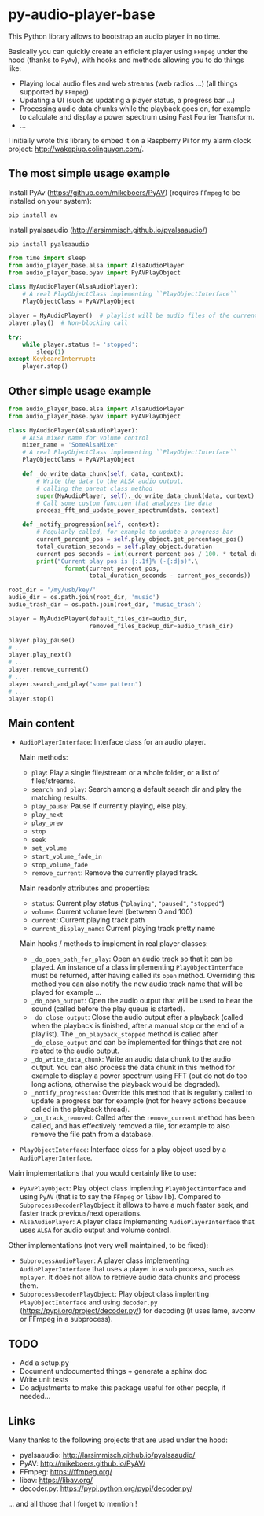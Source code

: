 # py-audio-player-base

This Python library allows to bootstrap an audio player in no time.

Basically you can quickly create an efficient player using `FFmpeg` under the hood
(thanks to `PyAv`), with hooks and methods allowing you to do things like:

- Playing local audio files and web streams (web radios ...) (all things supported by `FFmpeg`)
- Updating a UI (such as updating a player status, a progress bar ...)
- Processing audio data chunks while the playback goes on, for example to calculate and display a power spectrum using Fast Fourier Transform.
- ...

I initially wrote this library to embed it on a Raspberry Pi for my alarm clock project: http://wakepiup.colinguyon.com/.

## The most simple usage example

Install PyAv (https://github.com/mikeboers/PyAV) (requires `FFmpeg` to be installed on your system):

```
pip install av
```

Install pyalsaaudio (http://larsimmisch.github.io/pyalsaaudio/)

```
pip install pyalsaaudio
```

```python
from time import sleep
from audio_player_base.alsa import AlsaAudioPlayer
from audio_player_base.pyav import PyAVPlayObject

class MyAudioPlayer(AlsaAudioPlayer):
    # A real PlayObjectClass implementing ``PlayObjectInterface``
    PlayObjectClass = PyAVPlayObject

player = MyAudioPlayer()  # playlist will be audio files of the current dir
player.play()  # Non-blocking call

try:
    while player.status != 'stopped':
        sleep(1)
except KeyboardInterrupt:
    player.stop()
```

## Other simple usage example

```python
from audio_player_base.alsa import AlsaAudioPlayer
from audio_player_base.pyav import PyAVPlayObject

class MyAudioPlayer(AlsaAudioPlayer):
    # ALSA mixer name for volume control
    mixer_name = 'SomeAlsaMixer'
    # A real PlayObjectClass implementing ``PlayObjectInterface``
    PlayObjectClass = PyAVPlayObject

    def _do_write_data_chunk(self, data, context):
        # Write the data to the ALSA audio output,
        # calling the parent class method
        super(MyAudioPlayer, self)._do_write_data_chunk(data, context)
        # Call some custom function that analyzes the data
        process_fft_and_update_power_spectrum(data, context)

    def _notify_progression(self, context):
        # Regularly called, for example to update a progress bar
        current_percent_pos = self.play_object.get_percentage_pos()
        total_duration_seconds = self.play_object.duration
        current_pos_seconds = int(current_percent_pos / 100. * total_duration_seconds)
        print("Current play pos is {:.1f}% (-{:d}s)".\
                format(current_percent_pos,
                       total_duration_seconds - current_pos_seconds))

root_dir = '/my/usb/key/'
audio_dir = os.path.join(root_dir, 'music')
audio_trash_dir = os.path.join(root_dir, 'music_trash')

player = MyAudioPlayer(default_files_dir=audio_dir,
                       removed_files_backup_dir=audio_trash_dir)

player.play_pause()
# ...
player.play_next()
# ...
player.remove_current()
# ...
player.search_and_play("some pattern")
# ...
player.stop()
```

## Main content

- ``AudioPlayerInterface``: Interface class for an audio player.

    Main methods:

    - ``play``: Play a single file/stream or a whole folder, or a list of files/streams.
    - ``search_and_play``: Search among a default search dir and play the matching results.
    - ``play_pause``: Pause if currently playing, else play.
    - ``play_next``
    - ``play_prev``
    - ``stop``
    - ``seek``
    - ``set_volume``
    - ``start_volume_fade_in``
    - ``stop_volume_fade``
    - ``remove_current``: Remove the currently played track.

    Main readonly attributes and properties:

    - ``status``: Current play status (`"playing"`, `"paused"`, `"stopped"`)
    - ``volume``: Current volume level (between 0 and 100)
    - ``current``: Current playing track path
    - ``current_display_name``: Current playing track pretty name

    Main hooks / methods to implement in real player classes:

    - ``_do_open_path_for_play``: Open an audio track so that it can be played.
                                An instance of a class implementing ``PlayObjectInterface``
                                must be returned, after having called its ``open`` method.
                                Overriding this method you can also notify the new audio
                                track name that will be played for example ...
    - ``_do_open_output``: Open the audio output that will be used to hear the sound
                            (called before the play queue is started).
    - ``_do_close_output``: Close the audio output after a playback
                            (called when the playback is finished, after a manual
                            stop or the end of a playlist).
                            The ``_on_playback_stopped`` method is called after
                            ``_do_close_output`` and can be implemented for things that
                            are not related to the audio output.
    - ``_do_write_data_chunk``: Write an audio data chunk to the audio output.
                                You can also process the data chunk in this method for
                                example to display a power spectrum using FFT (but do not
                                do too long actions, otherwise the playback would be degraded).
    - ``_notify_progression``: Override this method that is regularly called to update
                                a progress bar for example (not for heavy actions because
                                called in the playback thread).
    - ``_on_track_removed``: Called after the ``remove_current`` method has been called,
                            and has effectively removed a file, for example to also remove
                            the file path from a database.

- ``PlayObjectInterface``: Interface class for a play object used by a ``AudioPlayerInterface``.

Main implementations that you would certainly like to use:

- ``PyAVPlayObject``: Play object class implenting ``PlayObjectInterface``
                      and using `PyAV` (that is to say the `FFmpeg` or `libav` lib).
                      Compared to ``SubprocessDecoderPlayObject`` it allows to
                      have a much faster seek, and faster track previous/next operations.
- ``AlsaAudioPlayer``: A player class implementing ``AudioPlayerInterface``
                       that uses `ALSA` for audio output and volume control.


Other implementations (not very well maintained, to be fixed):

- ``SubprocessAudioPlayer``: A player class implementing ``AudioPlayerInterface``
                             that uses a player in a sub process, such as `mplayer`.
                             It does not allow to retrieve audio data chunks and process
                             them.
- ``SubprocessDecoderPlayObject``: Play object class implenting ``PlayObjectInterface`` and
                                   using `decoder.py` (https://pypi.org/project/decoder.py/)
                                   for decoding (it uses lame, avconv or FFmpeg in a subprocess).

## TODO

  - Add a setup.py
  - Document undocumented things + generate a sphinx doc
  - Write unit tests
  - Do adjustments to make this package useful for other people, if needed...

## Links

Many thanks to the following projects that are used under the hood:

  - pyalsaaudio: http://larsimmisch.github.io/pyalsaaudio/
  - PyAV: http://mikeboers.github.io/PyAV/
  - FFmpeg: https://ffmpeg.org/
  - libav: https://libav.org/
  - decoder.py: https://pypi.python.org/pypi/decoder.py/

... and all those that I forget to mention !
